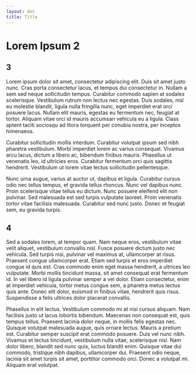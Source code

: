 ```yaml
---
layout: doc
title: Title
---
```


# Lorem Ipsum 2


## 3
Lorem ipsum dolor sit amet, consectetur adipiscing elit. Duis sit amet justo nunc. Cras porta consectetur lacus, et tempus dui consectetur in. Nullam a sem sed neque sollicitudin tempus. Curabitur commodo sapien at sodales scelerisque. Vestibulum rutrum non lectus nec egestas. Duis sodales, nisl eu molestie blandit, ligula nulla fringilla nunc, eget imperdiet erat orci posuere lacus. Nullam elit mauris, egestas eu fermentum nec, feugiat at tortor. Aliquam vitae orci id mauris accumsan vehicula eu a ligula. Class aptent taciti sociosqu ad litora torquent per conubia nostra, per inceptos himenaeos.

Curabitur sollicitudin mollis interdum. Curabitur volutpat ipsum sed nibh pharetra vestibulum. Morbi imperdiet lorem ac varius consequat. Vivamus arcu lacus, dictum a libero ac, bibendum finibus mauris. Phasellus ut venenatis leo, id ultricies eros. Curabitur fermentum orci quis sagittis hendrerit. Vestibulum ut lorem vitae lectus sollicitudin pellentesque.

Nunc urna augue, varius at auctor ut, dapibus et ligula. Curabitur cursus odio nec tellus tempus, et gravida tellus rhoncus. Nunc vel dapibus nunc. Proin scelerisque vitae tellus eu dictum. Nunc posuere eleifend elit non pulvinar. Sed malesuada est sed turpis vulputate laoreet. Proin venenatis tortor vitae facilisis malesuada. Curabitur sed nunc justo. Donec et feugiat sem, eu gravida turpis.

## 4
Sed a sodales lorem, at tempor quam. Nam neque eros, vestibulum vitae velit aliquet, vestibulum convallis nisl. Fusce posuere dictum justo nec vehicula. Sed turpis nisi, pulvinar vel maximus at, ullamcorper at risus. Praesent congue ullamcorper erat. Etiam sed turpis et eros imperdiet congue id quis est. Cras commodo enim eget massa hendrerit, a ultrices leo vulputate. Morbi mollis tincidunt massa, sit amet consequat erat fermentum id. In vel libero id ligula pulvinar semper a vel dolor. Etiam consectetur, enim at imperdiet vehicula, tortor metus congue sem, a pharetra metus lectus quis ante. Donec elit dolor, euismod in finibus vitae, hendrerit quis risus. Suspendisse a felis ultrices dolor placerat convallis.

Phasellus in elit lectus. Vestibulum commodo mi at nisi cursus aliquam. Nam facilisis justo ut lacus lobortis bibendum. Maecenas non consequat est, quis tempus tellus. Praesent lacinia dolor neque, in mollis felis egestas nec. Quisque volutpat malesuada augue, quis ornare lectus. Mauris a pretium est. Curabitur semper suscipit erat commodo posuere. Duis vel nunc nibh. Vivamus et lectus tincidunt, vestibulum nulla vitae, scelerisque nisl. Nam dolor libero, blandit sed nunc quis, luctus blandit enim. Quisque vitae dui commodo, tristique nibh dapibus, ullamcorper dui. Praesent odio neque, lacinia sit amet turpis sit amet, porttitor commodo orci. Donec a volutpat mi. Aliquam erat volutpat. 
